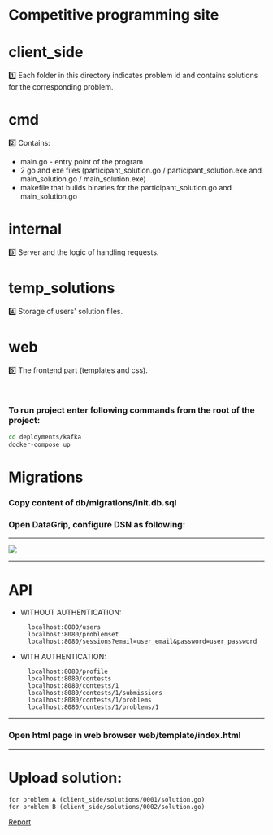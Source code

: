 # Competitive programming site


# client_side
1️⃣ Each folder in this directory indicates problem id and contains solutions for the corresponding problem.

# cmd
2️⃣ Contains: 
 - main.go - entry point of the program
 - 2 go and exe files (participant_solution.go / participant_solution.exe and main_solution.go / main_solution.exe)
 - makefile that builds binaries for the participant_solution.go and main_solution.go

# internal
3️⃣ Server and the logic of handling requests.

# temp_solutions
4️⃣ Storage of users' solution files.

# web
5️⃣ The frontend part (templates and css). 

<br />

### To run project enter following commands from the root of the project:
```bash
cd deployments/kafka
docker-compose up
```

# Migrations
### Copy content of **db/migrations/init.db.sql**

### Open DataGrip, configure DSN as following:
***
![]("https://github.com/Kambar-ZH/Comeptitive_Programming_Platform/images/dsn_config.png?raw=true")
***

# API
- WITHOUT AUTHENTICATION:

        localhost:8080/users
        localhost:8080/problemset
        localhost:8080/sessions?email=user_email&password=user_password

- WITH AUTHENTICATION:

        localhost:8080/profile
        localhost:8080/contests
        localhost:8080/contests/1
        localhost:8080/contests/1/submissions
        localhost:8080/contests/1/problems
        localhost:8080/contests/1/problems/1
***
### Open html page in web browser **web/template/index.html**

***

# Upload solution: 
    for problem A (client_side/solutions/0001/solution.go) 
    for problem B (client_side/solutions/0002/solution.go) 

[Report](https://github.com/Kambar-ZH/Golang_Midterm_Project/blob/master/Report.pdf)